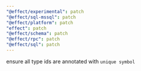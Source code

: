 ```yaml
---
"@effect/experimental": patch
"@effect/sql-mssql": patch
"@effect/platform": patch
"effect": patch
"@effect/schema": patch
"@effect/rpc": patch
"@effect/sql": patch
---
```


ensure all type ids are annotated with `unique symbol`
